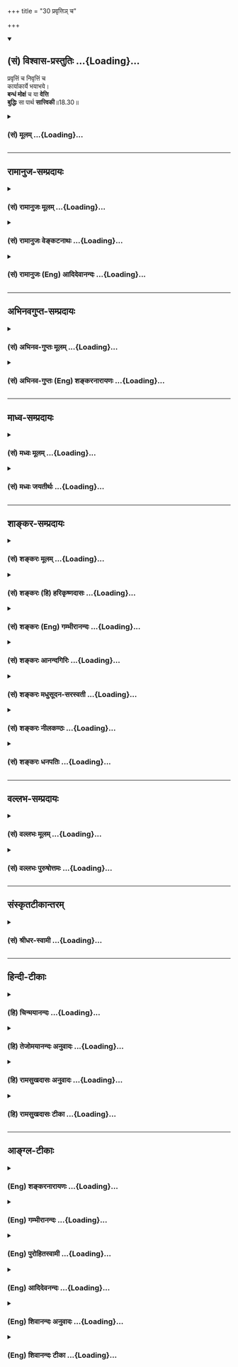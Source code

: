 +++
title = "30 प्रवृत्तिञ् च"

+++
<div class="js_include" newlevelforh1="2" title="(सं) विश्वास-प्रस्तुतिः" unfilled url="/purANam_vaiShNavam/mahAbhAratam/06-bhIShma-parva/03-bhagavad-gItA-parva/saMskRtam/vishvAsa-prastutiH/18_moxa-saMnyAsa-yogaH/30_pravRtti~n_cha.md">
<details open><summary><h2>(सं) विश्वास-प्रस्तुतिः ...{Loading}...</h2></summary>

प्रवृत्तिं च निवृत्तिं च  
कार्याकार्ये भयाभये।  
**बन्धं मोक्षं** च या **वेत्ति**  
**बुद्धिः** सा पार्थ **सात्त्विकी**॥18.30॥
</details>
</div>
<div class="js_include collapsed" newlevelforh1="3" title="(सं) मूलम्" unfilled url="/purANam_vaiShNavam/mahAbhAratam/06-bhIShma-parva/03-bhagavad-gItA-parva/saMskRtam/mUlam/18_moxa-saMnyAsa-yogaH/30_pravRtti~n_cha.md">
<details><summary><h3>(सं) मूलम् ...{Loading}...</h3></summary>

प्रवृत्तिं च निवृत्तिं च कार्याकार्ये भयाभये।  
बन्धं मोक्षं च या वेत्ति बुद्धिः सा पार्थ सात्त्विकी।।18.30।।
</details>
</div>


_________________
## रामानुज-सम्प्रदायः
<div class="js_include collapsed" newlevelforh1="3" title="(सं) रामानुजः मूलम्" unfilled url="/purANam_vaiShNavam/mahAbhAratam/06-bhIShma-parva/03-bhagavad-gItA-parva/saMskRtam/rAmAnujaH/mUlam/18_moxa-saMnyAsa-yogaH/30_pravRtti~n_cha.md">
<details><summary><h3>(सं) रामानुजः मूलम् ...{Loading}...</h3></summary>

।।18.30।।**प्रवृत्तिः** अभ्युदयसाधनभूतो धर्मः; **निवृत्तिः**
मोक्षसाधनभूतो धर्मः; तौ उभौ यथावस्थितौ **या बुद्धिः वेत्ति
कार्याकार्ये** सर्ववर्णानां प्रवृत्तिनिवृत्तिधर्मयोः; अन्यतरनिष्ठानां
देशकालावस्थाविशेषेषुइदं कार्यम् इदम् अकार्यम् इति च या वेत्ति **भयाभये**
शास्त्रात् निवृत्तिः भयस्थानं तद्नुवृत्तिः अभयस्थानं **बन्धं मोक्षं च**
संसारयाथात्म्यं तद्विगमयाथात्म्यं च **या वेत्ति; सा सात्त्विकी**
बुद्धिः।

</details>
</div>
<div class="js_include collapsed" newlevelforh1="3" title="(सं) रामानुजः वेङ्कटनाथः" unfilled url="/purANam_vaiShNavam/mahAbhAratam/06-bhIShma-parva/03-bhagavad-gItA-parva/saMskRtam/rAmAnujaH/venkaTanAthaH/18_moxa-saMnyAsa-yogaH/30_pravRtti~n_cha.md">
<details><summary><h3>(सं) रामानुजः वेङ्कटनाथः ...{Loading}...</h3></summary>

  
  
।।18.30।। कार्याकार्यशब्दाभ्यां पुनरुक्तिशङ्कापरिहारायप्रवृत्तिलक्षणं
धर्मं प्रजापतिरथाब्रवीत्। निवृत्तिलक्षणं धर्ममृषिर्नारायणोऽब्रवीत्
\[म.भा.12।217।23\] इत्याद्यनुसारेण प्रवृत्तिनिवृत्तिशब्दयोः
प्रधानकर्मविषयत्वमाह -- अभ्युदयसाधनभूत इत्यादिना।
राजसतामसबुद्ध्योःअयथावत्
इत्यादिविशेषणादिहार्थतस्तन्निवृत्तेर्विवक्षितत्वज्ञापनाय
यथावस्थितत्वोक्तिः। कार्याकार्यशब्दयोरिह
प्रकृतप्रधानकर्मेतिकर्तव्यताभूतदृष्टादृष्टव्यापारपरत्वमाह --
सर्ववर्णानामित्यादिना। तत्र सूक्ष्मधीवेद्यत्वायदेशकालावस्थाविशेषेष्विति
विशेषितम्। स्मर्यते हि -- शरीरं बलमायुश्च वयः कालं च कर्म च। समीक्ष्य
धर्मविद्बुद्ध्या प्रायश्चित्तानि निर्दिशेत् इतिदेशं कालं तथाऽऽत्मानं
इत्यादि च। अत्र शक्याशक्ययोरपि कार्याकार्यशब्दाभ्यामेव ग्रहणम्। भयाभययोः
स्वरूपज्ञानस्य सर्वसाधारणत्वादिह तन्निमित्तज्ञानं विवक्षितम् तच्च
प्राकरणिकविशेषविषयमाह -- शास्त्रान्निवृत्तिर्भयस्थानमिति।
बिभेत्यस्मादिति भयम् सर्वप्रशासितुरीश्वरादेव हि तत्त्वविदां भयमभयं च नहि
तत्प्रेरणमन्तरेण केनचिद्बाधितुमबाधितुं वा शक्यम्।
ततस्तदाज्ञानुवृत्त्यतिवृत्ती एव भयाभयनिमित्तमिति भावः।
बन्धमोक्षसद्भावज्ञानस्यापि साधारण्याद्बन्धस्य मिथ्यात्वादिवादो मोक्षस्य
पाषाणवद्भावादिमतं च याथात्म्यशब्देन व्युदस्तम्। वेत्तीति कर्तृत्वोपचारः
स्वाच्छन्द्येन विषयीकरोतीत्यर्थः। ,

</details>
</div>
<div class="js_include collapsed" newlevelforh1="3" title="(सं) रामानुजः (Eng) आदिदेवानन्दः" unfilled url="/purANam_vaiShNavam/mahAbhAratam/06-bhIShma-parva/03-bhagavad-gItA-parva/saMskRtam/rAmAnujaH/english/AdidevAnandaH/18_moxa-saMnyAsa-yogaH/30_pravRtti~n_cha.md">
<details><summary><h3>(सं) रामानुजः (Eng) आदिदेवानन्दः ...{Loading}...</h3></summary>

18.30 'Activity' is that Dharma which is the means for wordly
prosperity. 'Renunciation' is that Dharma which is the means for
release. The Buddhi which knows both these as they are, is
Sattviki-buddhi. Further, such a Buddhi is capable of distinguishing
between what ought to be done and what ought not to be done by persons
of different stations in life, having as their duty activity or
renunciation at particular places or times. Such a Buddhi helps them to
know 'This ought to be done and this ought not to be done.' Such a
Buddhi discerns transgression of the Sastras as the cause of fear and
observance of the Sastras as the cause of fearlessness. It enables one
to distinguish between bondage and release, the true nature of Samsara
and deliverance from it. The Buddhi that functions in these ways is
Sattvika.

</details>
</div>


_________________
## अभिनवगुप्त-सम्प्रदायः
<div class="js_include collapsed" newlevelforh1="3" title="(सं) अभिनव-गुप्तः मूलम्" unfilled url="/purANam_vaiShNavam/mahAbhAratam/06-bhIShma-parva/03-bhagavad-gItA-parva/saMskRtam/abhinava-guptaH/mUlam/18_moxa-saMnyAsa-yogaH/30_pravRtti~n_cha.md">
<details><summary><h3>(सं) अभिनव-गुप्तः मूलम् ...{Loading}...</h3></summary>

।।18.30 -- 18.32।। प्रवृत्तिमित्त्यादि तामसी मतेत्यन्तम्। अयथावत् --
असम्यक्।

</details>
</div>
<div class="js_include collapsed" newlevelforh1="3" title="(सं) अभिनव-गुप्तः (Eng) शङ्करनारायणः" unfilled url="/purANam_vaiShNavam/mahAbhAratam/06-bhIShma-parva/03-bhagavad-gItA-parva/saMskRtam/abhinava-guptaH/english/shankaranArAyaNaH/18_moxa-saMnyAsa-yogaH/30_pravRtti~n_cha.md">
<details><summary><h3>(सं) अभिनव-गुप्तः (Eng) शङ्करनारायणः ...{Loading}...</h3></summary>

18.30 See Comment under 18.32

</details>
</div>


_________________
## माध्व-सम्प्रदायः
<div class="js_include collapsed" newlevelforh1="3" title="(सं) मध्वः मूलम्" unfilled url="/purANam_vaiShNavam/mahAbhAratam/06-bhIShma-parva/03-bhagavad-gItA-parva/saMskRtam/madhvaH/mUlam/18_moxa-saMnyAsa-yogaH/30_pravRtti~n_cha.md">
<details><summary><h3>(सं) मध्वः मूलम् ...{Loading}...</h3></summary>

।।18.30।। Sri Madhvacharya did not comment on this sloka.

</details>
</div>
<div class="js_include collapsed" newlevelforh1="3" title="(सं) मध्वः जयतीर्थः" unfilled url="/purANam_vaiShNavam/mahAbhAratam/06-bhIShma-parva/03-bhagavad-gItA-parva/saMskRtam/madhvaH/jayatIrthaH/18_moxa-saMnyAsa-yogaH/30_pravRtti~n_cha.md">
<details><summary><h3>(सं) मध्वः जयतीर्थः ...{Loading}...</h3></summary>

।।18.30।। Sri Jayatirtha did not comment on this sloka.

</details>
</div>


_________________
## शाङ्कर-सम्प्रदायः
<div class="js_include collapsed" newlevelforh1="3" title="(सं) शङ्करः मूलम्" unfilled url="/purANam_vaiShNavam/mahAbhAratam/06-bhIShma-parva/03-bhagavad-gItA-parva/saMskRtam/shankaraH/mUlam/18_moxa-saMnyAsa-yogaH/30_pravRtti~n_cha.md">
<details><summary><h3>(सं) शङ्करः मूलम् ...{Loading}...</h3></summary>

।।18.30।। --,**प्रवृत्तिं च** प्रवृत्तिः प्रवर्तनं बन्धहेतुः कर्ममार्गः
शास्त्रविहितविषयः; **निवृत्तिं च** निर्वृत्तिः मोक्षहेतुः संन्यासमार्गः
-- बन्धमोक्षसमानवाक्यत्वात् प्रवृत्तिनिवृत्ती कर्मसंन्यासमार्गौ इति
अवगम्यते -- **कार्याकार्ये** विहितप्रतिषिद्धे लौकिके वैदिके वा
शास्त्रबुद्धेः कर्तव्याकर्तव्ये करणाकरणे इत्येतत् कस्य देशकालाद्यपेक्षया
दृष्टादृष्टार्थानां कर्मणाम्। **भयाभये** बिभेति अस्मादिति भयं
चोरव्याघ्रादि; न भयं अभयम्; भयं च अभयं च भयाभये; दृष्टादृष्टविषययोः
भयाभययोः कारणे इत्यर्थः। **बन्धं** सहेतुकं **मोक्षं च** सहेतुकं **या
वेत्ति** विजानाति **बुद्धिः; सा पार्थ सात्त्विकी।** तत्र ज्ञानं बुद्धेः
वृत्तिः बुद्धिस्तु वृत्तिमती। धृतिरपि वृत्तिविशेषः एव बुद्धेः।।

</details>
</div>
<div class="js_include collapsed" newlevelforh1="3" title="(सं) शङ्करः (हि) हरिकृष्णदासः" unfilled url="/purANam_vaiShNavam/mahAbhAratam/06-bhIShma-parva/03-bhagavad-gItA-parva/saMskRtam/shankaraH/hindI/harikRShNadAsaH/18_moxa-saMnyAsa-yogaH/30_pravRtti~n_cha.md">
<details><summary><h3>(सं) शङ्करः (हि) हरिकृष्णदासः ...{Loading}...</h3></summary>

।।18.30।। जो बुद्धि; प्रवृत्तिको -- बन्धनके हेतुरूप कर्ममार्गको और
निवृत्तिको -- मोक्षके हेतुरूप संन्यासमार्गको जानती है। बन्ध और मोक्षके
साथ प्रवृत्ति और निवृत्तिकी समानवाक्यता है; इससे यह निश्चय होता है कि
प्रवृत्ति और निवृत्तिका अर्थ कर्म मार्ग और संन्यासमार्ग ही है। तथा
कर्तव्य और अकर्तव्यको -- विधि और प्रतिषेधको; यानी करनेयोग्य और न
करनेयोग्यको ( भी जानती है )। यह कहना किसके सम्बन्धमें है देशकाल आदिकी
अपेक्षासे जिनके दृष्ट और अदृष्ट फल होते हैं; उन कर्मोंके सम्बन्धमें। तथा
जो बुद्धि भय और अभयको(जानती है )। जिससे मनुष्य भयभीत होता है; उसका नाम
भय है और उससे विपरीतका नाम अभय है उन दोनोंको; यानी दृष्टादृष्टविषयक जो
भय और अभय हैं उन दोनोंके कारणोंको जानता है; एवं हेतुसहित बन्धन और
मोक्षको भी जानती है; हे पार्थ वह बुद्धि सात्त्विकी है। पहले जो ज्ञान कहा
गया है; वह बुद्धिकी एक वृत्तिविशेष है और बुद्धि वृत्तिवाला है। धृति भी
बुद्धिकी वृत्तिविशेष ही है।

</details>
</div>
<div class="js_include collapsed" newlevelforh1="3" title="(सं) शङ्करः (Eng) गम्भीरानन्दः" unfilled url="/purANam_vaiShNavam/mahAbhAratam/06-bhIShma-parva/03-bhagavad-gItA-parva/saMskRtam/shankaraH/english/gambhIrAnandaH/18_moxa-saMnyAsa-yogaH/30_pravRtti~n_cha.md">
<details><summary><h3>(सं) शङ्करः (Eng) गम्भीरानन्दः ...{Loading}...</h3></summary>

18.30 O Partha, sa, that; buddhih, intellect; is sattviki, born of
sattva; ya, which; vetti, understands; pravrttim, action, the path of
rites and duties, which is the cause of bondage; and nivrttim,
withdrawal, the path of renunciation, which is the cause of
Liberation-since action and withdrawal are mentioned in the same
sentence along with bondage and freedom, therefore they mean 'the path
of rites and duties and of renunciation'-; karya-akarye, duty and what
is not duty, i.e. what is enjoined or prohibited, \[Ast. adds laukike
vaidike va (ordinary or Vedic injunctions and prohibitions) after
vihita-pratisiddhe; and it adds sastrabuddheh before
kartavya-akartavye-what ougth to be done or ought not to be done by one
who relies on the scriptures.-Tr.\] what ought to be done or ought not
to be done, action and inaction. With regard to what; With regard to
action leading to seen or unseen, results, undertaken according to
place, time, etc. Bhaya-abhaye, the sources of fear and fearlessness,
i.e. the causes of fear and fearlessness, with regard to seen or unseen
objects; bandham, bondage, along with its cause; and moksam, freedom,
along with its cause. In this context, knowing is a function of the
intellect; but the intellect is the possesser of the function. Fortitude
also is only a particular function of the intellect.

</details>
</div>
<div class="js_include collapsed" newlevelforh1="3" title="(सं) शङ्करः आनन्दगिरिः" unfilled url="/purANam_vaiShNavam/mahAbhAratam/06-bhIShma-parva/03-bhagavad-gItA-parva/saMskRtam/shankaraH/AnandagiriH/18_moxa-saMnyAsa-yogaH/30_pravRtti~n_cha.md">
<details><summary><h3>(सं) शङ्करः आनन्दगिरिः ...{Loading}...</h3></summary>

।।18.30।। तत्रादौ सात्त्विकीं बुद्धिं निर्दिशति -- **प्रवृत्तिं चेति।**
प्रवृत्तिराचरणमात्रम्; अनाचरणमात्रं च निवृत्तिरिति किं नेष्यते तत्राह --
**बन्धेति।** यस्मिन्वाक्ये बन्धमोक्षावुच्येते तस्मिन्नेव
प्रवृत्तिनिवृत्त्योरुक्तत्वात् कर्ममार्गस्य
बन्धहेतुत्वान्मोक्षहेतुत्वाच्च संन्यासमार्गस्य तावेवात्र
ग्राह्यावित्यर्थः। ,करणाकरणयोर्निर्विषयत्वायोगाद्विषयापेक्षामवतार्य
योग्यं विषयं निर्दिशति -- **कस्येति।** अनिष्टसाधनं भयमिष्टसाधनमभयमिति
विभजते -- **भयेति।** बन्धादिमात्रज्ञानस्य बुद्ध्यन्तरेऽपि
संभवाद्विशेषणम्। ननु बुद्धिशब्दितस्य ज्ञानस्य प्रागेव
त्रैविध्यप्रतिपादनात्किमिति बुद्धेरिदानीं त्रैविध्यं प्रतिज्ञाय
व्युत्पाद्यते तत्राह -- **ज्ञानमिति।** तर्हि ज्ञानेन गतत्वान्न
पुनर्धृतिर्व्युत्पादनीयेत्याशङ्क्याह -- **धृतिरपीति।** विशेषशब्देन
ज्ञानाद्व्यावृत्तिरिष्टा।

</details>
</div>
<div class="js_include collapsed" newlevelforh1="3" title="(सं) शङ्करः मधुसूदन-सरस्वती" unfilled url="/purANam_vaiShNavam/mahAbhAratam/06-bhIShma-parva/03-bhagavad-gItA-parva/saMskRtam/shankaraH/madhusUdana-sarasvatI/18_moxa-saMnyAsa-yogaH/30_pravRtti~n_cha.md">
<details><summary><h3>(सं) शङ्करः मधुसूदन-सरस्वती ...{Loading}...</h3></summary>

।।18.30।। तत्र बुद्धेस्त्रैविध्यमाह त्रिभिः -- प्रवृत्तिं चेति।
प्रवृत्तिं कर्ममार्गं; निवृत्तिं संन्यासमार्गं; कार्यं प्रवृत्तिमार्गे
कर्मणां करणम्। अकार्यं निवृत्तिमार्गे कर्मणामकरणम्; भयं प्रवृत्तिमार्गे
गर्भवासादिदुःखं; अभयं निवृत्तिमार्गे तदभावं; बन्धं प्रवृत्तिमार्गे
मिथ्याज्ञानकृतं कर्तृत्वाद्यभिमानम्; मोक्षं निवृत्तिमार्गे
तत्त्वज्ञानकृतमज्ञानतत्कार्याभावं च यो वेत्ति। करणे कर्तृत्वोपचारात् यया
वेत्ति कर्ता बुद्धिः सा प्रमाणजनितनिश्चयवती हे पार्थ; सात्त्विकी।
बन्धमोक्षयोरन्ते कीर्तनात्तद्विषयमेव प्रवृत्त्यादि व्याख्यातम्।

</details>
</div>
<div class="js_include collapsed" newlevelforh1="3" title="(सं) शङ्करः नीलकण्ठः" unfilled url="/purANam_vaiShNavam/mahAbhAratam/06-bhIShma-parva/03-bhagavad-gItA-parva/saMskRtam/shankaraH/nIlakaNThaH/18_moxa-saMnyAsa-yogaH/30_pravRtti~n_cha.md">
<details><summary><h3>(सं) शङ्करः नीलकण्ठः ...{Loading}...</h3></summary>

।।18.30।। प्रवृत्तिनिवृत्ती शास्त्रविहितप्रतिषिद्धविषयेयजेत स्वर्गकामः;न
सुरां पिबेत् इत्यादिरूपे। कार्यं कृतिसाध्यं स्वर्गादि। अकार्यं
नित्यसिद्धं तेन नित्यानित्यवस्तुनी उक्ते। भयाभये कार्याकार्यनिमित्ते।
बन्धं मोक्षं च या वेत्ति यया वेत्तीति पूर्ववत्करणे कर्तृत्वोपचारः।
बुद्धिः सा पार्थ सात्त्विकी।

</details>
</div>
<div class="js_include collapsed" newlevelforh1="3" title="(सं) शङ्करः धनपतिः" unfilled url="/purANam_vaiShNavam/mahAbhAratam/06-bhIShma-parva/03-bhagavad-gItA-parva/saMskRtam/shankaraH/dhanapatiH/18_moxa-saMnyAsa-yogaH/30_pravRtti~n_cha.md">
<details><summary><h3>(सं) शङ्करः धनपतिः ...{Loading}...</h3></summary>

।।18.30।। तत्र बुद्धेस्त्रैविध्यं विभजन्नादौ सात्त्विकीं बुद्धिमुदाहरति
-- प्रवृत्तिं च निवृत्तिं चेति। यस्मिन्वाक्ये बन्धमोक्षावुच्येते
तस्मिन्नेव प्रवृत्तिनिवृत्त्योरुक्तत्वात्। कर्ममार्गस्य बन्धहेतुत्वात्
निवृत्तिमार्गस्य मोक्षहेतुत्वाच्च प्रवृत्तिनिवृत्ती
कर्मसंन्यासमार्गावित्यवगम्यते। तथाच प्रवृत्तिः प्रवर्तनं बन्धहेतुः
कर्ममार्गः; निवृत्तिः संन्यासहेतुर्मोक्षमार्गः; प्रवृत्तिं
शास्त्रविहितविषयां; निवृत्तिं तत्प्रतिषिद्धविषयामित्यपि बोध्यम्।
कार्याकार्ये कर्तव्याकर्तव्ये देशकालाद्यपेक्षया दृष्टादृष्टार्थानां
कर्मणां करणाकरणे। विमेत्यस्मादीति भयं भयकारणं तद्विपरीतमभयमभयकारणं भयं
चाभयं च भयाभये। भयं दुःखमभयं सुखमिति तु सात्त्विक्या
बुद्धेर्दुःखानुभवस्यायोग्यत्वं; भयं प्रवृत्तिमार्गे अभयं निवृत्तिमार्गे
इति विवक्षायामध्याहारदोषं चाभिप्रेत्याचार्यैर्न व्याख्यातम्। बन्धं
सहेतुकं मोक्षं च सहेतुकं या वेत्ति सा बुद्धिः सात्त्विकी। करणे
कर्तत्वोपचारात्प्रथमा। सात्त्विक्या बुद्य्धा युक्तायाः पृथायाः
पुत्रस्त्वमपि तथैव भवितुं योग्योऽसीति सूचनार्थं पार्थेति संबोधनम्।

</details>
</div>


_________________
## वल्लभ-सम्प्रदायः
<div class="js_include collapsed" newlevelforh1="3" title="(सं) वल्लभः मूलम्" unfilled url="/purANam_vaiShNavam/mahAbhAratam/06-bhIShma-parva/03-bhagavad-gItA-parva/saMskRtam/vallabhaH/mUlam/18_moxa-saMnyAsa-yogaH/30_pravRtti~n_cha.md">
<details><summary><h3>(सं) वल्लभः मूलम् ...{Loading}...</h3></summary>

।।18.30।। तथा हि प्रवृत्तिं चेति त्रिभिः। प्रवृत्तिरभ्युदयसाधनभूतो धर्मः;
निवृत्तिर्मोक्षसाधनभूतो धर्मः; ताबुभौ यथास्थितौ बुद्धिर्वेत्ति या सा
सात्विको। अत्रमनसस्तु परा बुद्धिः \[3।42\] इत्युक्त्या बुद्धेः
परत्वाभिप्रायेण रथो गच्छतीतिवद्वा वेत्तृत्वमुच्यते।

</details>
</div>
<div class="js_include collapsed" newlevelforh1="3" title="(सं) वल्लभः पुरुषोत्तमः" unfilled url="/purANam_vaiShNavam/mahAbhAratam/06-bhIShma-parva/03-bhagavad-gItA-parva/saMskRtam/vallabhaH/puruShottamaH/18_moxa-saMnyAsa-yogaH/30_pravRtti~n_cha.md">
<details><summary><h3>(सं) वल्लभः पुरुषोत्तमः ...{Loading}...</h3></summary>

  
  
।।18.30।। एवं सावधानं कृत्वा बुद्धित्रैविध्यमाह -- प्रवृत्तिमिति त्रयेण।
प्रवृत्तिं भगवदिङ्गितधर्मे; निवृत्तिं तदभावरूपे अधर्मे। कार्याकार्ये
सत्परिपन्थ्यभावे देशे भजनं कार्यम्; अतथाभूते वा भजनातिरिक्तं
सर्वमेवाकार्यम्। तथा भगवत्सम्बन्धरहितसम्बन्धे भयं
भगवद्विस्मरणात्मकमृत्युरूपं; तत्सम्बन्धिन्यभयं भयाभावं; बन्धं
भगवत्सेवाङ्गाभावकर्मणि; मोक्षं सेवादिकर्मणि; इति या बुद्धिर्वेत्ति
जानाति; हे पार्थ तथाज्ञानयोग्य सा बुद्धिः सात्त्विकी सत्त्वसम्बन्धिनी;
ज्ञातव्येति शेषः।  
  

</details>
</div>


_________________
## संस्कृतटीकान्तरम्
<div class="js_include collapsed" newlevelforh1="3" title="(सं) श्रीधर-स्वामी" unfilled url="/purANam_vaiShNavam/mahAbhAratam/06-bhIShma-parva/03-bhagavad-gItA-parva/saMskRtam/shrIdhara-svAmI/18_moxa-saMnyAsa-yogaH/30_pravRtti~n_cha.md">
<details><summary><h3>(सं) श्रीधर-स्वामी ...{Loading}...</h3></summary>

।।18.30।। तत्र बुद्धेस्त्रैविध्यमाह **-- प्रवृत्तिं चेति त्रिभिः।**
प्रवृत्तिं च धर्मे निवृत्तिं चाधमें। यस्मिन् देशे काले च यत्कार्यमकार्यं
च भयाभये कार्याकार्यनिमित्तावर्थानर्थौ कथं बन्धः कथं वा मोक्ष इति या
बुद्धिरन्तःकरणं वेत्ति सा सात्त्विकी। यया पुमान् वेत्तीति वक्तव्ये करणे
कर्तृत्वोपचारः काष्ठानि पचन्तीतिवत्।

</details>
</div>


_________________
## हिन्दी-टीकाः
<div class="js_include collapsed" newlevelforh1="3" title="(हि) चिन्मयानन्दः" unfilled url="/purANam_vaiShNavam/mahAbhAratam/06-bhIShma-parva/03-bhagavad-gItA-parva/hindI/chinmayAnandaH/18_moxa-saMnyAsa-yogaH/30_pravRtti~n_cha.md">
<details><summary><h3>(हि) चिन्मयानन्दः ...{Loading}...</h3></summary>

।।18.30।। वह बुद्धि सर्वोच्च मानी जाती है; जो अपने कार्यक्षेत्र की
वस्तुओं; व्यक्तियों एवं घटनाओं को यथार्थ रूप में तत्परता से समझ सकती है।
बुद्धि के अनेक कार्य हैं; जैसे निरीक्षण; विश्लेषण; वर्गीकरण; संकल्पना;
कामना; स्मरण करना इत्यादि तथापि इन सब में जिस क्षमता की आवश्यकता होती
है; वह है विवेक की क्षमता। विवेक के बिना यथार्थ निरीक्षण; निर्णय आदि
असंभव हैं। अत बुद्धि का मुख्य कार्य है; विवेक। प्रवृत्ति और निवृत्ति इन
दो शब्दों के परिभाषिक अर्थ क्रमश कर्ममार्ग और संन्यास मार्ग हैं। एक साधक
को इन दोनों के वास्तविक स्वरूप को समझकर स्वयं की अभिरुचि एवं क्षमता के
अनुसार किसी एक मार्ग का यथायोग्य अनुरक्षण करना चाहिये। अन्यथा कोई साधक
कर्म में ही आसक्त होकर रह जायेगा; तो अन्य साधक संन्यास के नाम पर केवल
पलायन ही करेगंे। कार्य और अकार्य सत्य और मिथ्या का विवेक करने वाली बुद्धि
का प्रयोजन; कार्य और अकार्य अर्थात् कर्तव्य और अकर्तव्य का विवेक करना भी
है। मनुष्य को यह जानना आवश्यक होता है कि कौन से कर्म कर्तव्य और उचित हैं
तथा कौन से कर्म निषिद्ध और अनुचित हैं। इस विवेक के न होने पर मनुष्य
कभीकभी क्रोधावेश या मिथ्या अभिमान के कारण अपनी नौकरी से त्यागपत्र दे
देता है; जिसका उसे कालान्तर में पश्चाताप होता है। अर्जुन ने भी मानसिक
उन्माद की स्थिति में इस विवेक को खो दिया था; जिसका मुख्य कारण उसका
मित्र; बन्धु; परिवार से अत्याधिक स्नेह ही था। भय और अभय मूढ़ लोग अत्याधिक
विषयासक्ति के कारण अवैध; अनैतिक और अधार्मिक कार्य करने से भयभीत नहीं
होते परन्तु शास्त्रों का अध्ययन और आत्मानुसंधान जैसे श्रेष्ठ कार्यों में
प्रवृत्त होने में उन्हें भय प्रतीत होता है। संन्यास और वैराग्य जैसे
शब्दों से भी उन्हें डर लगता है। अत वह बुद्धि सात्त्विक है; जो भय और अभय
के कारणों का सम्यक् प्रकार से विवेक कर सकती है। बन्ध और मोक्ष अपने
सच्चिदानन्दस्वरूप के अज्ञान से ही हम विषयों से सुख प्राप्ति की कामना
करके कर्म में प्रवृत्त होते हैं। कर्मफल के उपभोग से वासनाएं उत्पन्न होती
हैं; जो पुन हमें कर्म में प्रवृत्त करती रहती हैं। ये अज्ञानजनित वासनाएं
ही हमारे बन्धन को दृढ़ करती हैं। अत आत्मज्ञान के द्वारा अज्ञान के नाश से
ही हमें मोक्ष की प्राप्ति हो सकती है। जो बुद्धि बन्धन के कारण और मोक्ष
के साधन को तत्त्वत जानती है; वही सात्त्विक बुद्धि है। सारांशत; प्रवृत्ति
और निवृत्ति; कार्याकार्य; भयाभय और बन्धमोक्ष के स्वरूप को यथावत् पहचानने
वाली बुद्धि सात्त्विक है। सात्त्विक बुद्धि मरुस्थल में भी सुन्दर उपवन की
रचना कर सकती है और विफलता की प्रत्येक आशंका से सफलता का सम्पादन कर सकती
है। बुद्धि और धृति के बिना जीवन में प्राप्त होने वाले सुअवसर भी विपत्ति
के कारण बन जाते हैं अथवा धूलि में मिल जाते हैं। सात्त्विक बुद्धि घोरतम
त्रासदियों को श्रेष्ठतम सुख समृद्धियों में परिवर्तित कर सकती है। राजसी
बुद्धि क्या है सुनो

</details>
</div>
<div class="js_include collapsed" newlevelforh1="3" title="(हि) तेजोमयानन्दः अनुवादः" unfilled url="/purANam_vaiShNavam/mahAbhAratam/06-bhIShma-parva/03-bhagavad-gItA-parva/hindI/tejomayAnandaH/anuvAdaH/18_moxa-saMnyAsa-yogaH/30_pravRtti~n_cha.md">
<details><summary><h3>(हि) तेजोमयानन्दः अनुवादः ...{Loading}...</h3></summary>

।।18.30।। हे पार्थ ! जो बुद्धि प्रवृत्ति और निवृत्ति, कार्य और अकार्य,
भय और अभय तथा बन्ध और मोक्ष को तत्त्वत जानती है, वह बुद्धि सात्विकी है।।

</details>
</div>
<div class="js_include collapsed" newlevelforh1="3" title="(हि) रामसुखदासः अनुवादः" unfilled url="/purANam_vaiShNavam/mahAbhAratam/06-bhIShma-parva/03-bhagavad-gItA-parva/hindI/rAmasukhadAsaH/anuvAdaH/18_moxa-saMnyAsa-yogaH/30_pravRtti~n_cha.md">
<details><summary><h3>(हि) रामसुखदासः अनुवादः ...{Loading}...</h3></summary>

।।18.30।। हे पृथानन्दन ! जो बुद्धि प्रवृत्ति और निवृत्तिको, कर्तव्य और
अकर्तव्यको, भय और अभयको तथा बन्धन और मोक्षको जानती है, वह बुद्धि
सात्त्विकी है।

</details>
</div>
<div class="js_include collapsed" newlevelforh1="3" title="(हि) रामसुखदासः टीका" unfilled url="/purANam_vaiShNavam/mahAbhAratam/06-bhIShma-parva/03-bhagavad-gItA-parva/hindI/rAmasukhadAsaH/TIkA/18_moxa-saMnyAsa-yogaH/30_pravRtti~n_cha.md">
<details><summary><h3>(हि) रामसुखदासः टीका ...{Loading}...</h3></summary>

।।18.30।।***व्याख्या --***  **प्रवृत्तिं च निवृत्तिं च --**
साधकमात्रकी प्रवृत्ति और निवृत्ति -- ये दो अवस्थाएँ होती हैं। कभी वह
संसारका कामधंधा करता है; तो यह प्रवृत्तिअवस्था है और कभी संसारका कामधंधा
छोड़कर एकान्तमें भजनध्यान करता है; तो यह निवृत्तिअवस्था है। परन्तु इन
दोनोंमें सांसारिक कामनासहित प्रवृत्ति और वासनासहित निवृत्ति **(टिप्पणी
प₀ 912)** -- ये दोनों ही अवस्थाएँ प्रवृत्ति हैं अर्थात् संसारमें
लगानेवाली हैं; तथा सांसारिक कामनारहित प्रवृत्ति और वासनारहित निवृत्ति --
ये दोनों ही अवस्थाएँ निवृत्ति हैं अर्थात् परमात्माकी तरफ ले जानेवाली
हैं। इसलिये साधक इनको ठीकठीक जानकर,कामनावासनारहित प्रवृत्ति और
निवृत्तिको ही ग्रहण करें। वास्तवमें गहरी दृष्टिसे देखा जाय तो
कामनावासनारहित प्रवृत्ति और निवृत्ति भी यदि अपने सुख; आराम आदिके लिये की
जायँ तो वे दोनों ही प्रवृत्ति हैं क्योंकि वे दोनों ही बाँधनेवाली हैं
अर्थात् उनसे अपना व्यक्तित्व नहीं मिटता। परन्तु यदि कामनावासनारहित
प्रवृत्ति और निवृत्ति -- दोनों केवल दूसरोंके सुख; आराम और हितके लिये ही
की जायँ; तो वे दोनों ही निवृत्ति हैं क्योंकि उन दोनोंसे ही अपना
व्यक्तित्व नहीं रहता। वह अव्यक्तित्व कब नहीं रहता जब प्रवृत्ति और
निवृत्ति जिसके प्रकाशसे प्रकाशित होती हैं तथा जो प्रवृत्ति और निवृत्तिसे
रहित है; उस प्रकाशक अर्थात् तत्त्वकी प्राप्तिके उद्देश्यसे ही प्रवृत्ति
और निवृत्ति की जाय। प्रवृत्ति तो की जाय प्राणिमात्रकी सेवाके लिये और
निवृत्ति की जाय परम विश्राम अर्थात् स्वरूपस्थितिके लिये।**कार्याकार्ये
--** शास्त्र; वर्ण; आश्रमकी मर्यादाके अनुसार जो काम किया जाता है; वह
**कार्य** है और शास्त्र आदिकी मर्यादासे विरुद्ध जो काम किया जाता है वह
**अकार्य** है। जिसको हम कर सकते हैं; जिसको जरूर करना चाहिये और जिसको
करनेसे जीवका जरूर कल्याण होता है; वह **कार्य** अर्थात् कर्तव्य कहलाता है
और जिसको हमें नहीं करना चाहिये तथा जिससे जीवका बन्धन होता है; वह
**अकार्य** अर्थात् अकर्तव्य कहलाता है। जिसको हम नहीं कर सकते; वह
अकर्तव्य नहीं कहलाता; वह तो अपनी असामर्थ्य है।**भयाभये --** भय और अभयके
कारणको देखना चाहिये। जिस कर्मसे अभी और परिणाममें अपना और दुनियाका अनिष्ट
होनेकी सम्भावना है; वह कर्म **भय** अर्थात् भयदायक है और जिस कर्मसे अभी
और परिणाममें अपना और दुनियाका हित होनेकी सम्भावनना है; वह कर्म **अभय**
अर्थात् सबको अभय करनेवाला है। मनुष्य जब करनेलायक कार्यसे च्युत होकर
अकार्यमें प्रवृत्त होता है; तब उसके मनमें अपनी मनबड़ाईकी हानि और
निन्दाअपमान होनेकी आशङ्कासे भय पैदा होता है। परन्तु जो अपनी मर्यादासे
कभी विचलित नहीं होता; अपने मनसे किसीका भी अनिष्ट नहीं चाहता और केवल
परमात्मामें ही लगा रहता है; उसके मनमें सदा अभय बना रहता है। यह अभय ही
मनुष्यको सर्वथा अभयपद -- परमात्माको प्राप्त करा देता है।**बन्धं मोक्षं च
या वेत्ति --** जो बाहरसे तो यज्ञ; दान; तीर्थ; व्रत आदि उत्तमसेउत्तम
कार्य करता है परन्तु भीतरसे असत् जड; नाशवान् पदार्थोंको और स्वर्ग आदि
लोकोंको चाहता है; उसके लिये वे सभी कर्म **बन्ध** अर्थात् बन्धनकारक ही
हैं। केवल परमात्मासे ही सम्बन्ध रखना; परमात्माके सिवाय कभी किसी
अवस्थामें असत् संसारके साथ लेशमात्र भी सम्बन्ध न रखना **मोक्ष** अर्थात्
मोक्षदायक है। अपनेको जो वस्तुएँ नहीं मिली हैं; उनकी कामना होनेसे मनुष्य
उनके अभावका अनुभव करता है। वह अपनेको उन वस्तुओंके परतन्त्र मानता है और
वस्तुओंके मिलनेपर अपनेको स्वतन्त्र मानता है। वह समझता तो यह है कि मेरे
पास वस्तुएँ होनेसे मैं स्वतन्त्र हो गया हूँ; पर हो जाता है उन वस्तुओंके
परतन्त्र वस्तुओंके अभाव और वस्तुओंके भाव -- इन दोनोंकी परतन्त्रतामें
इतना ही फरक पड़ता है कि वस्तुओंके अभावमें परतन्त्रता दीखती है; खटकती है
और वस्तुओंके होनेपर वस्तुओंकी परतन्त्रता परतन्त्रताके रूपमें दीखती ही
नहीं क्योंकि उस समय मनुष्य अन्धा हो जाता है। परन्तु हैं ये दोनों ही
परतन्त्रता; और परतन्त्रता ही बन्धन है। अभावकी परतन्त्रता प्रकट विष है और
भावकी परतन्त्रता छिपा हुआ मीठा विष है; पर हैं दोनों ही विष। विष तो
मारनेवाला ही होता है।  
  
निष्कर्ष यह निकला कि सांसारिक वस्तुओंकी कामनासे ही बन्धन होता है और
परमात्माके सिवाय किसी वस्तु; व्यक्ति; घटना; परिस्थिति; देश; काल आदिकी
कामना न होनेसे मुक्ति होती है **(टिप्पणी प₀ 913)**। यदि मनमें कामना है
तो वस्तु पासमें हो तो बन्धन और पासमें न हो तो बन्धन यदि मनमें कामना नहीं
है तो वस्तु पासमें हो तो मुक्त और पासमें न हो तो मुक्ति**बुद्धिः सा
पार्थ सात्त्विकी --** इस प्रकार जो प्रवृत्तिनिवृत्ति; कार्यअकार्य; भयअभय
और बन्धमोक्षके वास्तविक तत्त्वको जानती है; वह बुद्धि सात्त्विकी है। इनके
वास्तविक तत्त्वको जानना क्या है प्रवृत्तिनिवृत्ति; कार्यअकार्य; भयअभय और
बन्धमोक्ष -- इनको गहरी रीतिसे समझकर; जिसके साथ वास्तवमें हमारा सम्बन्ध
नहीं है; उस संसारके साथ सम्बन्ध न मानना और जिसके साथ हमारा स्वतःसिद्ध
सम्बन्ध है; ऐसे (प्रवृत्तिनिवृत्ति आदिके आश्रय तथा प्रकाशक) परमात्माको
तत्त्वसे ठीकठीक जानना -- यही सात्त्विकी बुद्धिके द्वारा वास्तविक
तत्त्वको ठीकठीक जानना है।  
  
***सम्बन्ध --***  अब राजसी बुद्धिके लक्षण बताते हैं।

</details>
</div>


_________________
## आङ्ग्ल-टीकाः
<div class="js_include collapsed" newlevelforh1="3" title="(Eng) शङ्करनारायणः" unfilled url="/purANam_vaiShNavam/mahAbhAratam/06-bhIShma-parva/03-bhagavad-gItA-parva/english/shankaranArAyaNaH/18_moxa-saMnyAsa-yogaH/30_pravRtti~n_cha.md">
<details><summary><h3>(Eng) शङ्करनारायणः ...{Loading}...</h3></summary>

18.30. The intellect which knows the activity and the cessation from the
activity, the proper and improper actions, the fear and non-fear, and
the bondage and emancipation-that intellect is considered to be of the
Sattva (Strand).

</details>
</div>
<div class="js_include collapsed" newlevelforh1="3" title="(Eng) गम्भीरानन्दः" unfilled url="/purANam_vaiShNavam/mahAbhAratam/06-bhIShma-parva/03-bhagavad-gItA-parva/english/gambhIrAnandaH/18_moxa-saMnyAsa-yogaH/30_pravRtti~n_cha.md">
<details><summary><h3>(Eng) गम्भीरानन्दः ...{Loading}...</h3></summary>

18.30 O Partha, that intellect is born of sattva which understands
action and withdrawal, duty and what is not duty, the sources of fear
and fearlessness, and bondage and freedom.

</details>
</div>
<div class="js_include collapsed" newlevelforh1="3" title="(Eng) पुरोहितस्वामी" unfilled url="/purANam_vaiShNavam/mahAbhAratam/06-bhIShma-parva/03-bhagavad-gItA-parva/english/purohitasvAmI/18_moxa-saMnyAsa-yogaH/30_pravRtti~n_cha.md">
<details><summary><h3>(Eng) पुरोहितस्वामी ...{Loading}...</h3></summary>

18.30 That intellect which understands the creation and dissolution of
life, what actions should be done and what not, which discriminates
between fear and fearlessness, bondage and deliverance, that is Pure.

</details>
</div>
<div class="js_include collapsed" newlevelforh1="3" title="(Eng) आदिदेवनन्दः" unfilled url="/purANam_vaiShNavam/mahAbhAratam/06-bhIShma-parva/03-bhagavad-gItA-parva/english/AdidevanandaH/18_moxa-saMnyAsa-yogaH/30_pravRtti~n_cha.md">
<details><summary><h3>(Eng) आदिदेवनन्दः ...{Loading}...</h3></summary>

18.30 That Buddhi, O Arjuna, which knows activity and renunciation, what
ought to be done and what ought not to be done, fear and fearlessness,
bondage and release - that (Buddhi) is Sattvika.

</details>
</div>
<div class="js_include collapsed" newlevelforh1="3" title="(Eng) शिवानन्दः अनुवादः" unfilled url="/purANam_vaiShNavam/mahAbhAratam/06-bhIShma-parva/03-bhagavad-gItA-parva/english/shivAnandaH/anuvAdaH/18_moxa-saMnyAsa-yogaH/30_pravRtti~n_cha.md">
<details><summary><h3>(Eng) शिवानन्दः अनुवादः ...{Loading}...</h3></summary>

18.30 The intellect which knows the path of work and renunciation, what
ought to be done and what ought not to be done, fear and fearlessness,
bondage and liberation that intellect is Sattvic (pure), O Arjuna.

</details>
</div>
<div class="js_include collapsed" newlevelforh1="3" title="(Eng) शिवानन्दः टीका" unfilled url="/purANam_vaiShNavam/mahAbhAratam/06-bhIShma-parva/03-bhagavad-gItA-parva/english/shivAnandaH/TIkA/18_moxa-saMnyAsa-yogaH/30_pravRtti~n_cha.md">
<details><summary><h3>(Eng) शिवानन्दः टीका ...{Loading}...</h3></summary>

18.30 प्रवृत्तिम् action; the path of work; च and; निवृत्तिम् the path
of renunciation; च and; कार्याकार्ये what ought to be done and what
ought not to be done; भयाभये fear and fearlessness; बन्धम् bondage;
मोक्षम् liberation; च and; या which; वेत्ति knows; बुद्धिः intellect; सा
that; पार्थ O Arjuna; सात्त्विकी Sattvic.Commentary The threefold nature
of knowledge has been described already (verse 22 above). Now the
threefold nature of the intellect is described. Knowledge is different
from the intellect.Pravritti Action The cause of bondage the path of
action. Nivritti Inaction The cause of liberation the path of
renunciation the path of Sannyasa.Karyakarye The pure intellect knows
what ought to be done and what ought not to be done at,particular places
and times it knows the actions that produce visible or invisible
results; that are enjoined or prohibited by the scriptures. It guides a
man who relies on the scriptural ordinances for his daily conduct of
life.Bhayabhaye Fear and fearlessness The cause of fear and fearlessness
either visible or invisible.Bandham moksham Bondage and liberation
together with their causes.Knowledge is a Vritti (function or state) of
the intellect whereas intellect is what functions or undergoes the
change of state. Even firmness is only a particular Vritti (modification
or state) of the intellect. (Cf.XVIII.20)

</details>
</div>
